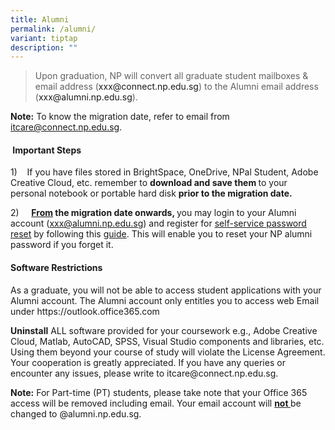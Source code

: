 ```yaml
---
title: Alumni
permalink: /alumni/
variant: tiptap
description: ""
---
```

<blockquote>
<p>Upon graduation, NP will convert all graduate student mailboxes &amp;
email address (<a rel="noopener noreferrer nofollow" target="_blank">xxx@connect.np.edu.sg</a>)
to the Alumni email address (<a rel="noopener noreferrer nofollow" target="_blank">xxx@alumni.np.edu.sg</a>).</p>
</blockquote>
<p><strong>Note:</strong> To know the migration date, refer to email from
<a href="mailto:itcare@connect.np.edu.sg" rel="noopener noreferrer nofollow" target="_blank">itcare@connect.np.edu.sg</a>.</p>
<h4><strong>&nbsp;Important Steps</strong></h4>
<p>1) &nbsp;&nbsp;&nbsp;If you have files stored in BrightSpace, OneDrive,
NPal Student, Adobe Creative Cloud, etc. remember to <strong>download and save them </strong>to
your personal notebook or portable hard disk <strong>prior to the migration date.</strong>
</p>
<p>2) &nbsp;&nbsp;&nbsp;&nbsp;<strong><u>From</u> the migration date onwards, </strong>you
may login to your Alumni account (<a rel="noopener noreferrer nofollow" target="_blank"><u>xxx@alumni.np.edu.sg</u></a>)
and register for <a href="http://aka.ms/ssprsetup" rel="noopener noreferrer nofollow" target="loopstyle_link"><u>self-service password reset</u></a> by
following this <a href="/files/AccessAlumniAccount.pdf" rel="noopener noreferrer nofollow" target="_blank">guide</a>.
This will enable you to reset your NP alumni password if you forget it.</p>
<p></p>
<h4><strong>Software Restrictions</strong></h4>
<p>As a graduate, you will not be able to access student applications with
your Alumni account. The Alumni account only entitles you to access web
Email under <a rel="noopener noreferrer nofollow" target="_blank">https://outlook.office365.com</a>
</p>
<p><strong>Uninstall</strong> ALL software provided for your coursework e.g.,
Adobe Creative Cloud, Matlab, AutoCAD, SPSS, Visual Studio components and
libraries, etc. Using them beyond your course of study will violate the
License Agreement. Your cooperation is greatly appreciated. If you have
any queries or encounter any issues, please write to <a rel="noopener noreferrer nofollow" target="_blank">itcare@connect.np.edu.sg</a>.</p>
<p></p>
<p><strong>Note:</strong> For Part-time (PT) students, please take note that
your Office 365 access will be removed including email. Your email account
will <strong><u>not </u></strong>be changed to @<a rel="noopener noreferrer nofollow" target="_blank">alumni.np.edu.sg</a>.</p>